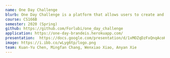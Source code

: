 ```yaml
---
name: One Day Challenge
blurb: One Day Challenge is a platform that allows users to create and participate in fun and challenges with friends and family. Whether its reading more books, eating healthier diets, or getting that summer body you've alway wanted, join fun and meaningful challenges to change your life. 
course: CS166B
semester: 2020 (Spring)
github: https://github.com/Forlubi/one_day_challenge
application: https://one-day-brandeis.herokuapp.com/
presentation:  https://docs.google.com/presentation/d/1xMOZqDzFxQnqAcoKXi6nwxdVzdsMuknqBvB_h5gpHL4/
image: https://i.ibb.co/wLyg6tp/logo.png
team: Kuan-Yu Chen, Mingfan Chang, Wenxiao Xiao, Anyan Xie
---
```

